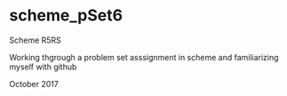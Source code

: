 # scheme_pSet6
Scheme R5RS

Working thgrough a problem set asssignment in scheme and familiarizing myself with github

October 2017
